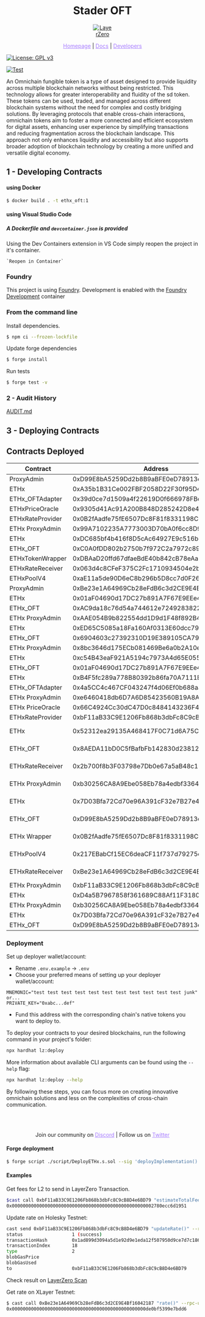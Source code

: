 <h1 align="center">Stader OFT</h1>

<p align="center">
  <a href="https://layerzero.network">
    <img alt="LayerZero" style="max-width: 50px" src="https://d3a2dpnnrypp5h.cloudfront.net/bridge-app/lz.png"/>
  </a>
</p>

<p align="center">
  <a href="https://layerzero.network" style="color: #a77dff">Homepage</a> | <a href="https://docs.layerzero.network/" style="color: #a77dff">Docs</a> | <a href="https://layerzero.network/developers" style="color: #a77dff">Developers</a>
</p>

[![License: GPL v3](https://img.shields.io/badge/License-GPLv3-blue.svg)](https://www.gnu.org/licenses/gpl-3.0)

[![Test](https://github.com/stader-labs/ethx_oft/actions/workflows/ci-image.yml/badge.svg)](https://github.com/stader-labs/ethx_oft/actions/workflows/ci-image.yml)

<p align="left">An Omnichain fungible token is a type of asset designed to provide liquidity across multiple blockchain networks without being restricted. This technology allows for greater interoperability and fluidity of the sd token.  These tokens can be used, traded, and managed across different blockchain systems without the need for complex and costly bridging solutions. By leveraging protocols that enable cross-chain interactions, omnichain tokens aim to foster a more connected and efficient ecosystem for digital assets, enhancing user experience by simplifying transactions and reducing fragmentation across the blockchain landscape. This approach not only enhances liquidity and accessibility but also supports broader adoption of blockchain technology by creating a more unified and versatile digital economy.


## 1 - Developing Contracts

#### using Docker
```bash
$ docker build . -t ethx_oft:1
```
#### using Visual Studio Code

##### A Dockerfile and `devcontainer.json` is provided

Using the Dev Containers extension in VS Code simply reopen the project in it's container.

    `Reopen in Container`

### Foundry

This project is using [Foundry](https://github.com/foundry-rs/foundry). Development is enabled with the [Foundry Development](https://github.com/collectivexyz/foundry) container

### From the command line

Install dependencies.

```bash
$ npm ci --frozen-lockfile
```

Update forge dependencies
```bash
$ forge install
```

Run tests
```bash
$ forge test -v
```

### 2 - Audit History

[AUDIT.md](AUDIT.md)

## 3 - Deploying Contracts

## Contracts Deployed

| Contract         | Address                                    | Network          |
| ---------------- | ------------------------------------------ | ---------------- |
| ProxyAdmin       | 0xD99E8bA5259Dd2b8B9aBFE0eD78913ec60B8F898 | Ethereum         |
| ETHx             | 0xA35b1B31Ce002FBF2058D22F30f95D405200A15b | Ethereum         |
| ETHx_OFTAdapter  | 0x39d0ce7d1509a4f22619D0f666978FBe820665E9 | Ethereum         |
| ETHxPriceOracle  | 0x9305d41Ac91A200B848D285242D8e415E6414B2F | Ethereum         |
| ETHxRateProvider | 0x0B2fAadfe75fE6507Dc8F81f8331198C65cA2C24 | Ethereum         |
| ETHx ProxyAdmin  | 0x99A7102235A7773003D70bA0f6cc8D97e38ABB53 | XLayer           |
| ETHx             | 0xDC685bf4b416f8D5cAc64927E9c516be45b81d28 | XLayer           |
| ETHx_OFT         | 0xC0A0fDD802b2750b7f972C2a7972c8942328099f | XLayer           |
| ETHxTokenWrapper | 0xDBAaD20ffd67dfaeBdE40b842cB78eAa18F1BB74 | XLayer           |
| ETHxRateReceiver | 0x063d4c8CFeF375C2Fc1710934504e2b7aB85fd15 | XLayer           |
| ETHxPoolV4       | 0xaE11a5de90D6eC8b296b5D8cc7d0F262c0074Eef | XLayer           |
| ProxyAdmin       | 0xBe23e1A64969Cb28eFdB6c3d2CE9E4Bf16042187 | Gnosis           |
| ETHx             | 0x01aF04690d17DC27b891A7F67E9EEe4d14DE8EA8 | Gnosis           |
| ETHx_OFT         | 0xAC9da18c76d54a744612e72492838227dF0308bb | Gnosis           |
| ETHx ProxyAdmin  | 0xAAE054B9b822554dd1D9d1F48f892B4585D3bbf0 | Arbitrum         |
| ETHx             | 0xED65C5085a18Fa160Af0313E60dcc7905E944Dc7 | Arbitrum         |
| ETHx_OFT         | 0x6904603c27392310D19E389105CA792FB935C43C | Arbitrum         |
| ETHx ProxyAdmin  | 0x8bc3646d175ECb081469Be6a0b2A10eeE112101C | Optimism         |
| ETHx             | 0xc54B43eaF921A5194c7973A4d65E055E5a1453c2 | Optimism         |
| ETHx_OFT         | 0x01aF04690d17DC27b891A7F67E9EEe4d14DE8EA8 | Optimism         |
| ETHx             | 0xB4F5fc289a778B80392b86fa70A7111E5bE0F859 | Holesky          |
| ETHx_OFTAdapter  | 0x4a5CC4c467CF043247f4d06Ef0b688aa5C3F7F6a | Holesky          |
| ETHx ProxyAdmin  | 0xe6460418db6D7A6D85423560B19A8Af37c1092a4 | Holesky          |
| ETHx PriceOracle | 0x66C4924Cc30dC47D0c8484143236F465F4e37c9E | Holesky          |
| ETHxRateProvider | 0xbF11aB33C9E1206Fb868b3dbFc8C9cB8D4e6BD79 | Holesky          |
| ETHx             | 0x52312ea29135A468417F0C71d6A75CfEA75351b7 | Arbitrum Sepolia |
| ETHx_OFT         | 0x8AEDA11bD0C5fBafbFb142830d23812Df02A8424 | Arbitrum Sepolia |
| ETHxRateReceiver | 0x2b700f8b3F03798e7Db0e67a5aB48c12D10046DE | Arbitrum Sepolia |
| ETHx ProxyAdmin  | 0xb30256CA8A9Ebe058Eb78a4edbf3364e7F8e5d86 | XLayer Testnet   |
| ETHx             | 0x7D03Bfa72Cd70e96A391cF32e7B27e43AE68a574 | XLayer Testnet   |
| ETHx_OFT         | 0xD99E8bA5259Dd2b8B9aBFE0eD78913ec60B8F898 | XLayer Testnet   |
| ETHx Wrapper     | 0x0B2fAadfe75fE6507Dc8F81f8331198C65cA2C24 | XLayer Testnet   |
| ETHxPoolV4       | 0x217EBabCf15EC6deaCF11f737d79275e95C97EFE | XLayer Testnet   |
| ETHxRateReceiver | 0xBe23e1A64969Cb28eFdB6c3d2CE9E4Bf16042187 | XLayer Testnet   |
| ETHx ProxyAdmin  | 0xbF11aB33C9E1206Fb868b3dbFc8C9cB8D4e6BD79 | Sepolia          |
| ETHx             | 0xD4a5B7967858f361689C88Af11F3180fc09dF620 | Sepolia          |
| ETHx ProxyAdmin  | 0xb30256CA8A9Ebe058Eb78a4edbf3364e7F8e5d86 | Chiado           |
| ETHx             | 0x7D03Bfa72Cd70e96A391cF32e7B27e43AE68a574 | Chiado           |
| ETHx_OFT         | 0xD99E8bA5259Dd2b8B9aBFE0eD78913ec60B8F898 | Chiado           |


### Deployment
Set up deployer wallet/account:

- Rename `.env.example` -> `.env`
- Choose your preferred means of setting up your deployer wallet/account:

```
MNEMONIC="test test test test test test test test test test test junk"
or...
PRIVATE_KEY="0xabc...def"
```

- Fund this address with the corresponding chain's native tokens you want to deploy to.

To deploy your contracts to your desired blockchains, run the following command in your project's folder:

```bash
npx hardhat lz:deploy
```

More information about available CLI arguments can be found using the `--help` flag:

```bash
npx hardhat lz:deploy --help
```

By following these steps, you can focus more on creating innovative omnichain solutions and less on the complexities of cross-chain communication.

<br></br>

<p align="center">
  Join our community on <a href="https://discord-layerzero.netlify.app/discord" style="color: #a77dff">Discord</a> | Follow us on <a href="https://twitter.com/LayerZero_Labs" style="color: #a77dff">Twitter</a>
</p>


#### Forge deployment

```bash
$ forge script ./script/DeployETHx.s.sol --sig 'deployImplementation()' --broadcast --slow --rpc-url ${ARBITRUM_URL} --private-key ${PRIVATE_KEY} --etherscan-api-key ${ARBISCAN_API_KEY} --verifier-url https://api.arbiscan.io/api --verify
```


#### Examples

Get fees for L2 to send in LayerZero Transaction.

```bash
$cast call 0xbF11aB33C9E1206Fb868b3dbFc8C9cB8D4e6BD79 "estimateTotalFee()" --rpc-url ${HOLESKY_URL} 
0x0000000000000000000000000000000000000000000000000002780ecc6d1951
```

Update rate on Holesky Testnet:

```bash
cast send 0xbF11aB33C9E1206Fb868b3dbFc8C9cB8D4e6BD79 "updateRate()" --rpc-url ${HOLESKY_URL} --private-key ${PRIVATE_KEY} --value 694954907998545
status                  1 (success)
transactionHash         0x1ad899d3094a5d1e92d9e1eda12f507950d9ce7d7c18638209ef6e910ebf8d10
transactionIndex        18
type                    2
blobGasPrice            
blobGasUsed             
to                      0xbF11aB33C9E1206Fb868b3dbFc8C9cB8D4e6BD79
```

Check result on [LayerZero Scan](https://testnet.layerzeroscan.com/tx/0x1ad899d3094a5d1e92d9e1eda12f507950d9ce7d7c18638209ef6e910ebf8d10)

Get rate on XLayer Testnet:

```bash
$ cast call 0xBe23e1A64969Cb28eFdB6c3d2CE9E4Bf16042187 "rate()" --rpc-url ${XLAYER_URL}
0x0000000000000000000000000000000000000000000000000de0bf5399e7bdd6
```
